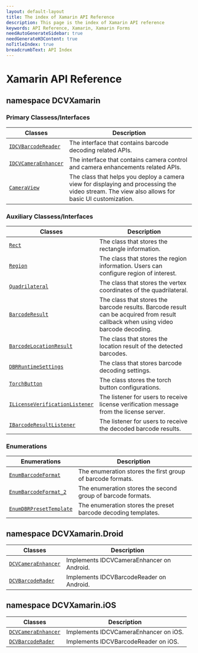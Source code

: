 ```yaml
---
layout: default-layout
title: The index of Xamarin API Reference
description: This page is the index of Xamarin API reference
keywords: API Reference, Xamarin, Xamarin Forms
needAutoGenerateSidebar: true
needGenerateH3Content: true
noTitleIndex: true
breadcrumbText: API Index
---
```


# Xamarin API Reference

## namespace DCVXamarin

### Primary Classess/Interfaces

| Classes | Description |
| ------- | ----------- |
| [`IDCVBarcodeReader`](barcode-reader.md) | The interface that contains barcode decoding related APIs. |
| [`IDCVCameraEnhancer`](camera-enhancer.md) | The interface that contains camera control and camera enhancements related APIs. |
| [`CameraView`](camera-view.md) | The class that helps you deploy a camera view for displaying and processing the video stream. The view also allows for basic UI customization. |

### Auxiliary Classess/Interfaces

| Classes | Description |
| ------- | ----------- |
| [`Rect`](class-rect.md) | The class that stores the rectangle information. |
| [`Region`](class-region.md) | The class that stores the region information. Users can configure region of interest. |
| [`Quadrilateral`](class-quadrilateral.md) | The class that stores the vertex coordinates of the quadrilateral.|
| [`BarcodeResult`](class-barcode-result.md) | The class that stores the barcode results. Barcode result can be acquired from result callback when using video barcode decoding. |
| [`BarcodeLocationResult`](class-barcode-location-result.md) | The class that stores the location result of the detected barcodes. |
| [`DBRRuntimeSettings`](class-dbr-runtime-settings.md) | The class that stores barcode decoding settings. |
| [`TorchButton`](class-torch-button.md) | The class stores the torch button configurations. |
| [`ILicenseVerificationListener`](interface-license-verification-listener.md) | The listener for users to receive license verification message from the license server. |
| [`IBarcodeResultListener`](interface-barcode-result-listener.md) | The listener for users to receive the decoded barcode results. |

### Enumerations

| Enumerations | Description |
| ------------ | ----------- |
| [`EnumBarcodeFormat`](enum-barcode-format.md) | The enumeration stores the first group of barcode formats. |
| [`EnumBarcodeFormat_2`](enum-barcode-format2.md) | The enumeration stores the second group of barcode formats. |
| [`EnumDBRPresetTemplate`](enum-dbr-preset-template.md) | The enumeration stores the preset barcode decoding templates. |

## namespace DCVXamarin.Droid

| Classes | Description |
| ------- | ----------- |
| [`DCVCameraEnhancer`](android-camera-enhancer.md) | Implements IDCVCameraEnhancer on Android. |
| [`DCVBarcodeRader`](android-barcode-reader.md) | Implements IDCVBarcodeReader on Android. |

## namespace DCVXamarin.iOS

| Classes | Description |
| ------- | ----------- |
| [`DCVCameraEnhancer`](ios-camera-enhancer.md) | Implements IDCVCameraEnhancer on iOS. |
| [`DCVBarcodeRader`](ios-barcode-reader.md) | Implements IDCVBarcodeReader on iOS. |
